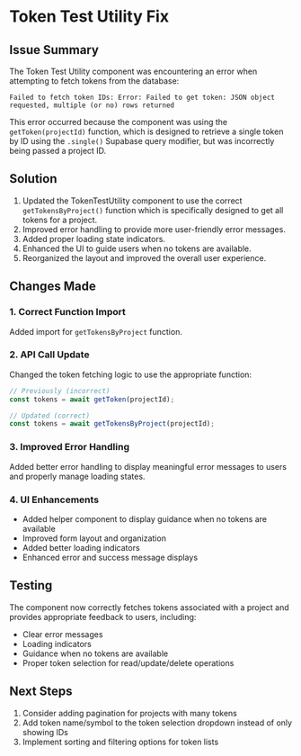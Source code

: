 # Token Test Utility Fix

## Issue Summary
The Token Test Utility component was encountering an error when attempting to fetch tokens from the database:

```
Failed to fetch token IDs: Error: Failed to get token: JSON object requested, multiple (or no) rows returned
```

This error occurred because the component was using the `getToken(projectId)` function, which is designed to retrieve a single token by ID using the `.single()` Supabase query modifier, but was incorrectly being passed a project ID.

## Solution
1. Updated the TokenTestUtility component to use the correct `getTokensByProject()` function which is specifically designed to get all tokens for a project.
2. Improved error handling to provide more user-friendly error messages.
3. Added proper loading state indicators.
4. Enhanced the UI to guide users when no tokens are available.
5. Reorganized the layout and improved the overall user experience.

## Changes Made

### 1. Correct Function Import
Added import for `getTokensByProject` function.

### 2. API Call Update
Changed the token fetching logic to use the appropriate function:
```typescript
// Previously (incorrect)
const tokens = await getToken(projectId);

// Updated (correct)
const tokens = await getTokensByProject(projectId);
```

### 3. Improved Error Handling
Added better error handling to display meaningful error messages to users and properly manage loading states.

### 4. UI Enhancements
- Added helper component to display guidance when no tokens are available
- Improved form layout and organization
- Added better loading indicators
- Enhanced error and success message displays

## Testing
The component now correctly fetches tokens associated with a project and provides appropriate feedback to users, including:
- Clear error messages
- Loading indicators
- Guidance when no tokens are available
- Proper token selection for read/update/delete operations

## Next Steps
1. Consider adding pagination for projects with many tokens
2. Add token name/symbol to the token selection dropdown instead of only showing IDs
3. Implement sorting and filtering options for token lists